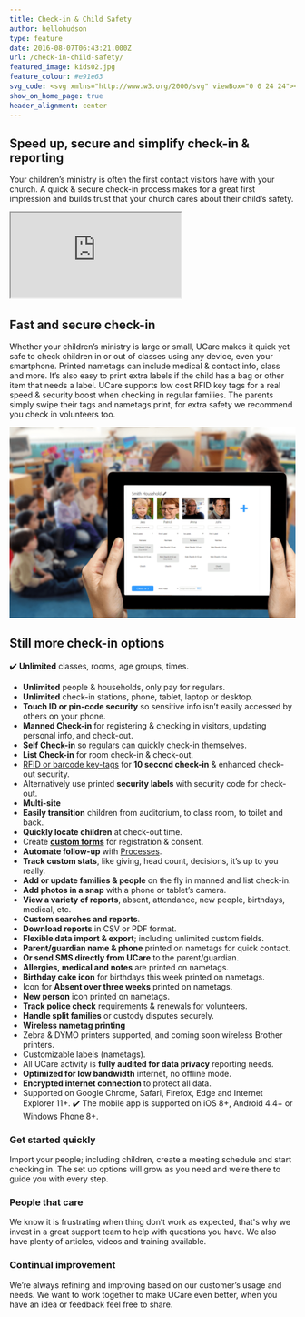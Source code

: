 ```yaml
---
title: Check-in & Child Safety
author: hellohudson
type: feature
date: 2016-08-07T06:43:21.000Z
url: /check-in-child-safety/
featured_image: kids02.jpg
feature_colour: #e91e63
svg_code: <svg xmlns="http://www.w3.org/2000/svg" viewBox="0 0 24 24"><g fill="none" stroke="#fff" stroke-linecap="round" stroke-linejoin="round" stroke-miterlimit="10"><path d="M11.51.48h-.018C9.45 3.016 5.832 4.025 1.5 1v14.812s1.45 5.27 10 7.668c8.55-2.396 10-7.668 10-7.668V1c-4.307 3.008-7.945 2.023-9.99-.52z"/><path d="M17.535 8.47L11.5 17.2l-4.578-4.58"/></g></svg>
show_on_home_page: true
header_alignment: center
---
```


## Speed up, secure and simplify check-in & reporting

Your children’s ministry is often the first contact visitors have with your church. A quick & secure check-in process makes for a great first impression and builds trust that your church cares about their child’s safety.

<iframe src="https://www.youtube.com/embed/ks6ClSiBBHk?feature=oembed&amp;autoplay=1&amp;start&amp;end&amp;wmode=opaque&amp;loop=0&amp;controls=1&amp;mute=0&amp;showinfo=1&amp;rel=1&amp;modestbranding=0" class="video-iframe" allowfullscreen></iframe>

## Fast and secure check-in

Whether your children’s ministry is large or small, UCare makes it quick yet safe to check children in or out of classes using any device, even your smartphone. Printed nametags can include medical & contact info, class and more. It’s also easy to print extra labels if the child has a bag or other item that needs a label. UCare supports low cost RFID key tags for a real speed & security boost when checking in regular families. The parents simply swipe their tags and nametags print, for extra safety we recommend you check in volunteers too.

![checkin](checkin.png)

## Still more check-in options

✔️   **Unlimited** classes, rooms, age groups, times.
*   **Unlimited** people & households, only pay for regulars.
*   **Unlimited** check-in stations, phone, tablet, laptop or desktop.
*   **Touch ID or pin-code security** so sensitive info isn’t easily accessed by others on your phone.
*   **Manned Check-in** for registering & checking in visitors, updating personal info, and check-out.
*   **Self Check-in** so regulars can quickly check-in themselves.
*   **List Check-in** for room check-in & check-out.
*   [RFID or barcode key-tags](https://ucare.zendesk.com/hc/en-us/articles/201954284-Barcodes-and-RFID-tags) for **10 second check-in** & enhanced check-out security.
*   Alternatively use printed **security labels** with security code for check-out.
*   **Multi-site**
*   **Easily transition** children from auditorium, to class room, to toilet and back.
*   **Quickly locate children** at check-out time.
*   Create **[custom forms](/features/forms-and-surveys/)** for registration & consent.
*   **Automate follow-up** with [Processes](/features/processes-automation/).
*   **Track custom stats**, like giving, head count, decisions, it’s up to you really.
*   **Add or update families & people** on the fly in manned and list check-in.
*   **Add photos in a snap** with a phone or tablet’s camera.
*   **View a variety of reports**, absent, attendance, new people, birthdays, medical, etc.
*   **Custom searches and reports**.
*   **Download reports** in CSV or PDF format.
*   **Flexible data import & export**; including unlimited custom fields.
*   **Parent/guardian name & phone** printed on nametags for quick contact.
*   **Or send SMS directly from UCare** to the parent/guardian.
*   **Allergies, medical and notes** are printed on nametags.
*   **Birthday cake icon** for birthdays this week printed on nametags.
*   Icon for **Absent over three weeks** printed on nametags.
*   **New person** icon printed on nametags.
*   **Track police check** requirements & renewals for volunteers.
*   **Handle split families** or custody disputes securely.
*   **Wireless nametag printing**
*   Zebra & DYMO printers supported, and coming soon wireless Brother printers.
*   Customizable labels (nametags).
*   All UCare activity is **fully audited for data privacy** reporting needs.
*   **Optimized for low bandwidth** internet, no offline mode.
*   **Encrypted internet connection** to protect all data.
*   Supported on Google Chrome, Safari, Firefox, Edge and Internet Explorer 11+.
✔️   The mobile app is supported on iOS 8+, Android 4.4+ or Windows Phone 8+.

### Get started quickly

Import your people; including children, create a meeting schedule and start checking in. The set up options will grow as you need and we’re there to guide you with every step.

### People that care

We know it is frustrating when thing don’t work as expected, that's why we invest in a great support team to help with questions you have. We also have plenty of articles, videos and training available.

### Continual improvement

We’re always refining and improving based on our customer’s usage and needs. We want to work together to make UCare even better, when you have an idea or feedback feel free to share.